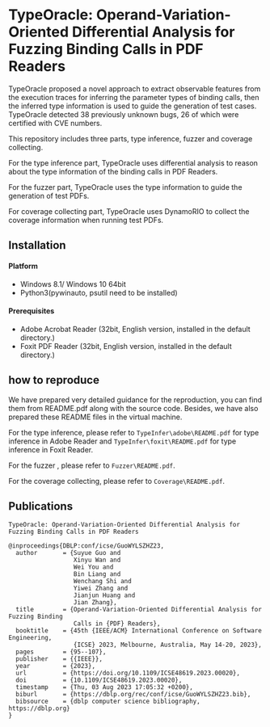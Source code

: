 # TypeOracle: Operand-Variation-Oriented Differential Analysis for Fuzzing Binding Calls in PDF Readers

TypeOracle proposed a novel approach to extract observable features from the execution traces for inferring the parameter types of binding calls, then the inferred type information is used to guide the generation of test cases. TypeOracle detected 38 previously unknown bugs, 26 of which were certified with CVE numbers. 

This repository  includes three parts, type inference, fuzzer and coverage collecting.

For the type inference part, TypeOracle uses differential analysis to reason about the type information of the binding calls in PDF Readers.

For the fuzzer part, TypeOracle uses the type information to guide the generation of test PDFs.

For coverage collecting part, TypeOracle uses DynamoRIO to collect the coverage information when running test PDFs.



## Installation 

#### Platform

- Windows 8.1/ Windows 10 64bit
- Python3(pywinauto, psutil need to be installed)

#### Prerequisites

- Adobe Acrobat Reader (32bit, English version, installed in the default directory.)
- Foxit PDF Reader (32bit, English version, installed in the default directory.)



## how to reproduce

We have prepared very detailed guidance for the reproduction, you can find them from README.pdf along with the source code. Besides, we have also prepared these README files in the virtual machine.

For the type inference, please refer to `TypeInfer\adobe\README.pdf` for type inference in Adobe Reader and `TypeInfer\foxit\README.pdf` for type inference in Foxit Reader.

For the fuzzer , please refer to `Fuzzer\README.pdf`.

For the coverage collecting, please refer to `Coverage\README.pdf`.



## Publications

```
TypeOracle: Operand-Variation-Oriented Differential Analysis for Fuzzing Binding Calls in PDF Readers

@inproceedings{DBLP:conf/icse/GuoWYLSZHZ23,
  author       = {Suyue Guo and
                  Xinyu Wan and
                  Wei You and
                  Bin Liang and
                  Wenchang Shi and
                  Yiwei Zhang and
                  Jianjun Huang and
                  Jian Zhang},
  title        = {Operand-Variation-Oriented Differential Analysis for Fuzzing Binding
                  Calls in {PDF} Readers},
  booktitle    = {45th {IEEE/ACM} International Conference on Software Engineering,
                  {ICSE} 2023, Melbourne, Australia, May 14-20, 2023},
  pages        = {95--107},
  publisher    = {{IEEE}},
  year         = {2023},
  url          = {https://doi.org/10.1109/ICSE48619.2023.00020},
  doi          = {10.1109/ICSE48619.2023.00020},
  timestamp    = {Thu, 03 Aug 2023 17:05:32 +0200},
  biburl       = {https://dblp.org/rec/conf/icse/GuoWYLSZHZ23.bib},
  bibsource    = {dblp computer science bibliography, https://dblp.org}
}
```

